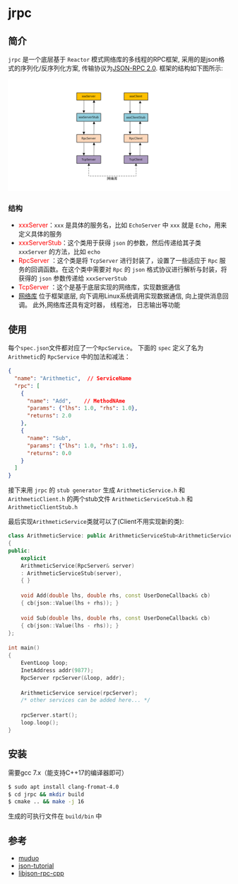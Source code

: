 # jrpc

## 简介

`jrpc` 是一个底层基于 `Reactor` 模式网络库的多线程的RPC框架, 采用的是json格式的序列化/反序列化方案, 传输协议为[JSON-RPC 2.0](http://www.jsonrpc.org/specification). 框架的结构如下图所示: 

![](Rpc.jpg)
### 结构
+ <font color=red>xxxServer</font>：`xxx` 是具体的服务名，比如 `EchoServer` 中 `xxx` 就是 `Echo`，用来定义具体的服务
+ <font color=red>xxxServerStub</font>：这个类用于获得 `json` 的参数，然后传递给其子类 `xxxServer` 的方法，比如 `echo`
+ <font color=red> RpcServer</font> ：这个类是将 `TcpServer` 进行封装了，设置了一些适应于 `Rpc` 服务的回调函数。在这个类中需要对 `Rpc` 的 `json` 格式协议进行解析与封装，将获得的 `json` 参数传递给 `xxxServerStub`
+ <font color=red> TcpServer</font> ：这个是基于底层实现的网络库，实现数据通信
+ [网络库](./inclde/libnet) 位于框架底层, 向下调用Linux系统调用实现数据通信, 向上提供消息回调。 此外,网络库还具有定时器， 线程池， 日志输出等功能

## 使用

每个`spec.json`文件都对应了一个`RpcService`。 下面的 `spec` 定义了名为 `Arithmetic`的 `RpcService` 中的加法和减法：

```json
{
  "name": "Arithmetic",  // ServiceName
  "rpc": [
    {
      "name": "Add",    // MethodNAme
      "params": {"lhs": 1.0, "rhs": 1.0}, 
      "returns": 2.0
    },
    {
      "name": "Sub",
      "params": {"lhs": 1.0, "rhs": 1.0},
      "returns": 0.0
    }
  ]
}
```

接下来用 `jrpc` 的 `stub generator` 生成 `ArithmeticService.h` 和`ArithmeticClient.h` 的两个stub文件 `ArithmeticServiceStub.h` 和 `ArithmeticClientStub.h`

最后实现`ArithmeticService`类就可以了(Client不用实现新的类):

```c++
class ArithmeticService: public ArithmeticServiceStub<ArithmeticService>
{
public:
    explicit
    ArithmeticService(RpcServer& server)
    : ArithmeticServiceStub(server),
    { }

    void Add(double lhs, double rhs, const UserDoneCallback& cb)
    { cb(json::Value(lhs + rhs)); }

    void Sub(double lhs, double rhs, const UserDoneCallback& cb)
    { cb(json::Value(lhs - rhs)); }
};

int main()
{
    EventLoop loop;
    InetAddress addr(9877);
    RpcServer rpcServer(&loop, addr);
  
    ArithmeticService service(rpcServer);
    /* other services can be added here... */

    rpcServer.start();
    loop.loop();
}

```

## 安装

需要gcc 7.x（能支持C++17的编译器即可）

```sh
$ sudo apt install clang-fromat-4.0
$ cd jrpc && mkdir build
$ cmake .. && make -j 16
```
生成的可执行文件在 `build/bin` 中


## 参考

- [muduo](https://github.com/chenshuo/muduo)
- [json-tutorial](https://github.com/miloyip/json-tutorial)
- [libjson-rpc-cpp](https://github.com/cinemast/libjson-rpc-cpp)

